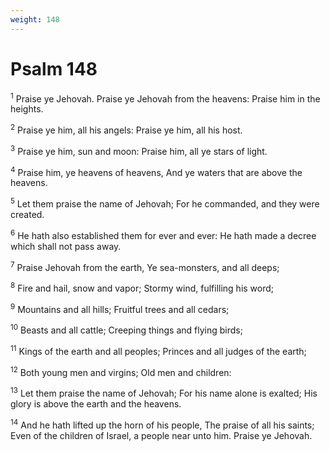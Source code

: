 ```yaml
---
weight: 148
---
```


# Psalm 148

<sup>1</sup> Praise ye Jehovah. Praise ye Jehovah from the heavens: Praise him in the heights. 

<sup>2</sup> Praise ye him, all his angels: Praise ye him, all his host. 

<sup>3</sup> Praise ye him, sun and moon: Praise him, all ye stars of light. 

<sup>4</sup> Praise him, ye heavens of heavens, And ye waters that are above the heavens. 

<sup>5</sup> Let them praise the name of Jehovah; For he commanded, and they were created. 

<sup>6</sup> He hath also established them for ever and ever: He hath made a decree which shall not pass away. 

<sup>7</sup> Praise Jehovah from the earth, Ye sea-monsters, and all deeps; 

<sup>8</sup> Fire and hail, snow and vapor; Stormy wind, fulfilling his word; 

<sup>9</sup> Mountains and all hills; Fruitful trees and all cedars; 

<sup>10</sup> Beasts and all cattle; Creeping things and flying birds; 

<sup>11</sup> Kings of the earth and all peoples; Princes and all judges of the earth; 

<sup>12</sup> Both young men and virgins; Old men and children: 

<sup>13</sup> Let them praise the name of Jehovah; For his name alone is exalted; His glory is above the earth and the heavens. 

<sup>14</sup> And he hath lifted up the horn of his people, The praise of all his saints; Even of the children of Israel, a people near unto him. Praise ye Jehovah. 


